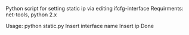 Python script for setting static ip via editing ifcfg-interface Requirments: net-tools, python 2.x

Usage: python static.py Insert interface name Insert ip Done
